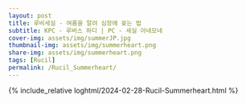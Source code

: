 ```yaml
---
layout: post
title: 루비세실 - 여름을 말려 심장에 꽂는 법
subtitle: KPC - 루버스 하디 | PC - 세실 아네모네
cover-img: assets/img/summerJP.jpg
thumbnail-img: assets/img/summerheart.png
share-img: assets/img/summerheart.png
tags: [Rucil]
permalink: /Rucil_Summerheart/
---
```



{% include_relative loghtml/2024-02-28-Rucil-Summerheart.html %}
